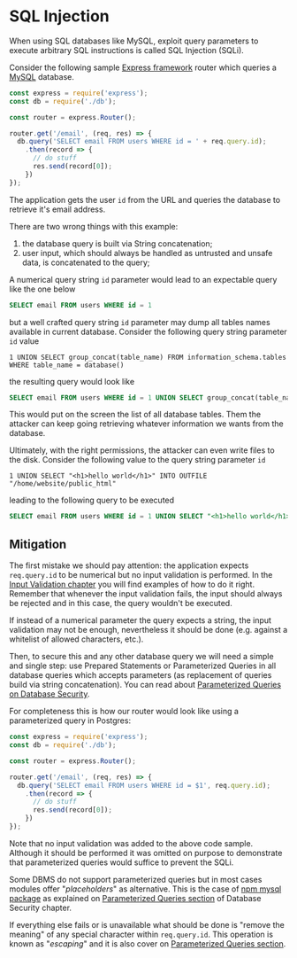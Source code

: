 SQL Injection
=============

When using SQL databases like MySQL, exploit query parameters to execute
arbitrary SQL instructions is called SQL Injection (SQLi).

Consider the following sample [Express framework][1] router which queries a
[MySQL][2] database.

```javascript
const express = require('express');
const db = require('./db');

const router = express.Router();

router.get('/email', (req, res) => {
  db.query('SELECT email FROM users WHERE id = ' + req.query.id);
    .then(record => {
      // do stuff
      res.send(record[0]);
    })
});
```

The application gets the user `id` from the URL and queries the database to
retrieve it's email address.

There are two wrong things with this example:

1. the database query is built via String concatenation;
2. user input, which should always be handled as untrusted and unsafe data, is
   concatenated to the query;

A numerical query string `id` parameter would lead to an expectable query like
the one below

```sql
SELECT email FROM users WHERE id = 1
```

but a well crafted query string `id` parameter may dump all tables names
available in current database. Consider the following query string parameter
`id` value

```
1 UNION SELECT group_concat(table_name) FROM information_schema.tables WHERE table_name = database()
```

the resulting query would look like

```sql
SELECT email FROM users WHERE id = 1 UNION SELECT group_concat(table_name) FROM information_schema.tables WHERE table_name = database()
```

This would put on the screen the list of all database tables. Them the attacker
can keep going retrieving whatever information we wants from the database.

Ultimately, with the right permissions, the attacker can even write files to the
disk. Consider the following value to the query string parameter `id`

```
1 UNION SELECT "<h1>hello world</h1>" INTO OUTFILE "/home/website/public_html"
```

leading to the following query to be executed

```sql
SELECT email FROM users WHERE id = 1 UNION SELECT "<h1>hello world</h1>" INTO OUTFILE "/home/website/public_html"
```

## Mitigation

The first mistake we should pay attention: the application expects
`req.query.id` to be numerical but no input validation is performed. In the
[Input Validation chapter][3] you will find examples of how to do it right.
Remember that whenever the input validation fails, the input should always be
rejected and in this case, the query wouldn't be executed.

If instead of a numerical parameter the query expects a string, the input
validation may not be enough, nevertheless it should be done (e.g. against a
whitelist of allowed characters, etc.). 

Then, to secure this and any other database query we will need a simple and
single step: use Prepared Statements or Parameterized Queries in all
database queries which accepts parameters (as replacement of queries build via
string concatenation). You can read about [Parameterized Queries on Database
Security][4].

For completeness this is how our router would look like using a parameterized
query in Postgres:

```javascript
const express = require('express');
const db = require('./db');

const router = express.Router();

router.get('/email', (req, res) => {
  db.query('SELECT email FROM users WHERE id = $1', req.query.id);
    .then(record => {
      // do stuff
      res.send(record[0]);
    })
});
```

Note that no input validation was added to the above code sample. Although it
should be performed it was omitted on purpose to demonstrate that parameterized
queries would suffice to prevent the SQLi.

Some DBMS do not support parameterized queries but in most cases modules offer
"_placeholders_" as alternative. This is the case of [npm mysql package][5] as
explained on [Parameterized Queries section][4] of Database Security chapter.

If everything else fails or is unavailable what should be done is "remove the
meaning" of any special character within `req.query.id`. This operation is
known as "_escaping_" and it is also cover on [Parameterized Queries section][4].

[1]: https://expressjs.com/
[2]: https://www.mysql.com/
[3]: ../../input-validation/README.md
[4]: ../../database-security/parameterized-queries.md
[5]: https://www.npmjs.com/package/mysql